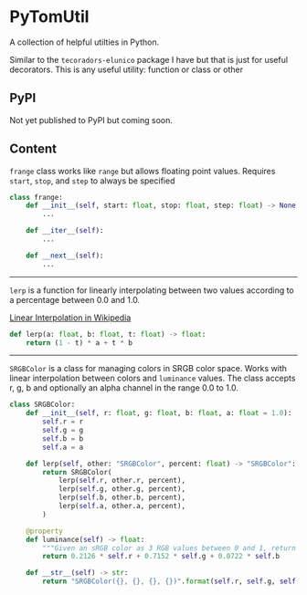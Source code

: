 # PyTomUtil

A collection of helpful utilties in Python.

Similar to the `tecoradors-elunico` package I have but that is just for useful decorators. This is any useful utility: function or class or other

## PyPI

Not yet published to PyPI but coming soon.

## Content

`frange` class works like `range` but allows floating point values. Requires `start`, `stop`, and `step` to always be specified

```python
class frange:
    def __init__(self, start: float, stop: float, step: float) -> None:
        ...

    def __iter__(self):
        ...

    def __next__(self):
        ...
```

---

`lerp` is a function for linearly interpolating between two values according to a percentage between 0.0 and 1.0.

[Linear Interpolation in Wikipedia](https://en.wikipedia.org/wiki/Linear_interpolation)

```python
def lerp(a: float, b: float, t: float) -> float:
    return (1 - t) * a + t * b
```

---

`SRGBColor` is a class for managing colors in SRGB color space. Works with linear interpolation between colors and `luminance` values. The class accepts r, g, b and optionally an alpha channel in the range 0.0 to 1.0.

```python
class SRGBColor:
    def __init__(self, r: float, g: float, b: float, a: float = 1.0):
        self.r = r
        self.g = g
        self.b = b
        self.a = a

    def lerp(self, other: "SRGBColor", percent: float) -> "SRGBColor":
        return SRGBColor(
            lerp(self.r, other.r, percent),
            lerp(self.g, other.g, percent),
            lerp(self.b, other.b, percent),
            lerp(self.a, other.a, percent),
        )

    @property
    def luminance(self) -> float:
        """Given an sRGB color as 3 RGB values between 0 and 1, return their relative luminance"""
        return 0.2126 * self.r + 0.7152 * self.g + 0.0722 * self.b

    def __str__(self) -> str:
        return "SRGBColor({}, {}, {}, {})".format(self.r, self.g, self.b, self.a)
```